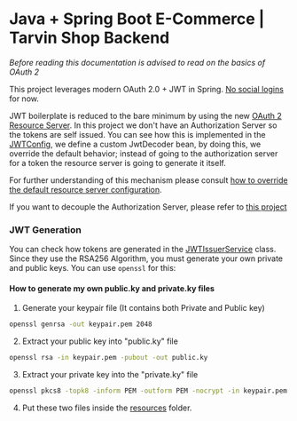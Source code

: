 # Java + Spring Boot E-Commerce | Tarvin Shop Backend
*Before reading this documentation is advised to read on the basics of OAuth 2*

This project leverages modern OAuth 2.0 + JWT in Spring. [No social logins](https://www.webfx.com/blog/web-design/social-logins#616723179a361-20) for now.

JWT boilerplate is reduced to the bare minimum by using the new [OAuth 2 Resource Server](https://docs.spring.io/spring-security/reference/servlet/oauth2/resource-server/index.html).
In this project we don't have an Authorization Server so the tokens are self issued. 
You can see how this is implemented in the [JWTConfig](src/main/java/com/jaimayal/tarvinshop/AuthSystem/config/JwtConfig.java), we define a custom JwtDecoder bean, by doing this, we override the default behavior;
instead of going to the authorization server for a token the resource server is going to generate it itself. 

For further understanding of this mechanism please consult [how to override the default resource server configuration](https://docs.spring.io/spring-security/reference/servlet/oauth2/resource-server/jwt.html#oauth2resourceserver-jwt-sansboot).

If you want to decouple the Authorization Server, please refer to [this project](https://github.com/qq253498229/spring-boot-oauth2-example)

### JWT Generation
You can check how tokens are generated in the [JWTIssuerService](src/main/java/com/jaimayal/tarvinshop/AuthSystem/service/JwtIssuerService.java) class.
Since they use the RSA256 Algorithm, you must generate your own private and public keys. You can use `openssl` for this:


#### How to generate my own public.ky and private.ky files
1. Generate your keypair file (It contains both Private and Public key)
```Bash
openssl genrsa -out keypair.pem 2048
```

2. Extract your public key into "public.ky" file
```Bash
openssl rsa -in keypair.pem -pubout -out public.ky
```

3. Extract your private key into the "private.ky" file
```Bash
openssl pkcs8 -topk8 -inform PEM -outform PEM -nocrypt -in keypair.pem -out private.ky
```

4. Put these two files inside the [resources](src/main/resources) folder.